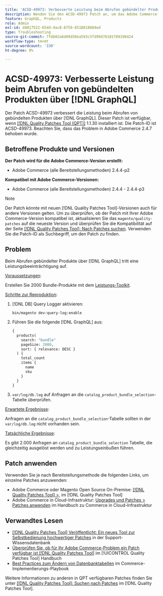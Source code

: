 ```yaml
---
title: 'ACSD-49973: Verbesserte Leistung beim Abrufen gebündelter Produkte über [!DNL GraphQL]'
description: Wenden Sie den ACSD-49973 Patch an, um das Adobe Commerce-Problem zu beheben, bei dem beim Abrufen gebündelter Produkte über eine Leistungsbeeinträchtigung auftritt [!DNL GraphQL].
feature: GraphQL, Products
role: Admin
exl-id: d4817522-65dd-4ac8-8759-8518818684ed
type: Troubleshooting
source-git-commit: 7fdb02a6d89d50ea593c5fd99d78101f89198424
workflow-type: tm+mt
source-wordcount: '330'
ht-degree: 0%

---
```


# ACSD-49973: Verbesserte Leistung beim Abrufen von gebündelten Produkten über [!DNL GraphQL]

Der Patch ACSD-49973 verbessert die Leistung beim Abrufen von gebündelten Produkten über [!DNL GraphQL]. Dieser Patch ist verfügbar, wenn [[!DNL Quality Patches Tool (QPT)]](https://experienceleague.adobe.com/de/docs/commerce-operations/tools/quality-patches-tool/quality-patches-tool-to-self-serve-quality-patches) 1.1.30 installiert ist. Die Patch-ID ist ACSD-49973. Beachten Sie, dass das Problem in Adobe Commerce 2.4.7 behoben wurde.

## Betroffene Produkte und Versionen

**Der Patch wird für die Adobe Commerce-Version erstellt:**

* Adobe Commerce (alle Bereitstellungsmethoden) 2.4.4-p2

**Kompatibel mit Adobe Commerce-Versionen:**

* Adobe Commerce (alle Bereitstellungsmethoden) 2.4.4 - 2.4.4-p3

>[!NOTE]
>
>Der Patch könnte mit neuen [!DNL Quality Patches Tool]-Versionen auch für andere Versionen gelten. Um zu überprüfen, ob der Patch mit Ihrer Adobe Commerce-Version kompatibel ist, aktualisieren Sie das `magento/quality-patches` auf die neueste Version und überprüfen Sie die Kompatibilität auf der Seite [[!DNL Quality Patches Tool]: Nach Patches suchen](https://experienceleague.adobe.com/tools/commerce-quality-patches/index.html?lang=de). Verwenden Sie die Patch-ID als Suchbegriff, um den Patch zu finden.

## Problem

Beim Abrufen gebündelter Produkte über [!DNL GraphQL] tritt eine Leistungsbeeinträchtigung auf.

<u>Voraussetzungen</u>:

Erstellen Sie 2000 Bundle-Produkte mit dem [Leistungs-Toolkit](https://experienceleague.adobe.com/docs/commerce-operations/configuration-guide/cli/generate-data.html?lang=de).

<u>Schritte zur Reproduktion</u>:

1. [!DNL DB] Query Logger aktivieren:

   ```
   bin/magento dev:query-log:enable
   ```

1. Führen Sie die folgende [!DNL GraphQL] aus:

   ```GraphQL
   {
     products(
       search: "bundle"
       pageSize: 2000,
       sort: { relevance: DESC }
     ) {
       total_count
       items {
         name
         sku
       }
     }
   }
   ```

1. `var/log/db.log` auf Anfragen an die `catalog_product_bundle_selection`-Tabelle überprüfen.

<u>Erwartete Ergebnisse</u>:

Anfragen an die `catalog_product_bundle_selection`-Tabelle sollten in der `var/log/db.log` nicht vorhanden sein.

<u>Tatsächliche Ergebnisse</u>:

Es gibt 2.000 Anfragen an `catalog_product_bundle_selection` Tabelle, die gleichzeitig ausgelöst werden und zu Leistungseinbußen führen.

## Patch anwenden

Verwenden Sie je nach Bereitstellungsmethode die folgenden Links, um einzelne Patches anzuwenden:

* Adobe Commerce oder Magento Open Source On-Premise: [[!DNL Quality Patches Tool] > &#x200B;](/help/tools/quality-patches-tool/usage.md) im [!DNL Quality Patches Tool]
* Adobe Commerce in Cloud-Infrastruktur: [Upgrades und Patches > Patches anwenden](https://experienceleague.adobe.com/docs/commerce-cloud-service/user-guide/develop/upgrade/apply-patches.html?lang=de) im Handbuch zu Commerce in Cloud-Infrastruktur

## Verwandtes Lesen

* [[!DNL Quality Patches Tool] Veröffentlicht: Ein neues Tool zur Selbstbedienung hochwertiger Patches](https://experienceleague.adobe.com/de/docs/commerce-operations/tools/quality-patches-tool/quality-patches-tool-to-self-serve-quality-patches) in der Support-Wissensdatenbank
* [Überprüfen Sie, ob für Ihr Adobe Commerce-Problem ein Patch verfügbar ist [!DNL Quality Patches Tool]](/help/tools/quality-patches-tool/patches-available-in-qpt/check-patch-for-magento-issue-with-magento-quality-patches.md) im [!UICONTROL Quality Patches Tool] Handbuch
* [Best Practices zum Ändern von Datenbanktabellen](https://experienceleague.adobe.com/de/docs/commerce-operations/implementation-playbook/best-practices/development/modifying-core-and-third-party-tables#why-adobe-recommends-avoiding-modifications) im Commerce-Implementierungs-Playbook

Weitere Informationen zu anderen in QPT verfügbaren Patches finden Sie unter [[!DNL Quality Patches Tool]: Suchen nach Patches](https://experienceleague.adobe.com/tools/commerce-quality-patches/index.html?lang=de) im [!DNL Quality Patches Tool].

